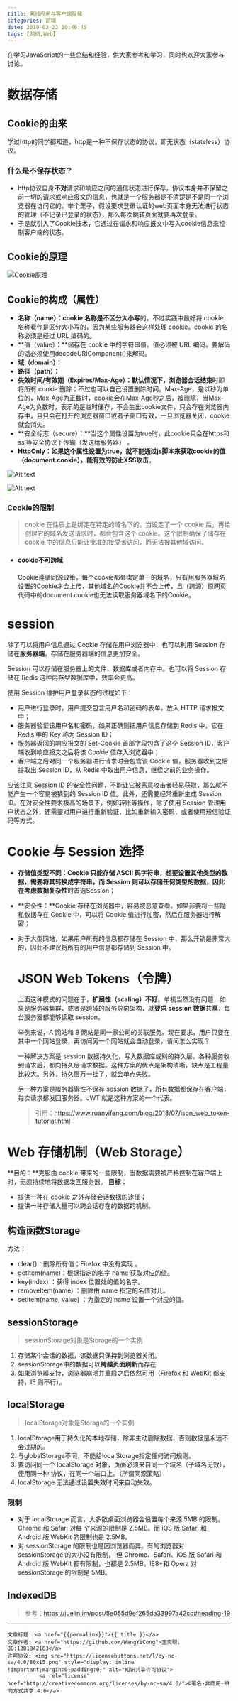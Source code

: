 ```yaml
---
title: 离线应用与客户端存储
categories: 前端
date: 2019-03-23 10:46:45
tags: [网络,Web]
---
```

在学习JavaScript的一些总结和经验，供大家参考和学习，同时也欢迎大家参与讨论。
<!--more-->

# 数据存储

## Cookie的由来
学过http的同学都知道，http是一种不保存状态的协议，即无状态（stateless）协议。

### 什么是不保存状态？
 - http协议自身**不对**请求和响应之间的通信状态进行保存，协议本身并不保留之前一切的请求或响应报文的信息，也就是一个服务器是不清楚是不是同一个浏览器在访问它的。举个栗子，假设要求登录认证的web页面本身无法进行状态的管理（不记录已登录的状态），那么每次跳转页面就要再次登录。
 - 于是就引入了Cookie技术，它通过在请求和响应报文中写入cookie信息来控制客户端的状态。

## Cookie的原理


 ![Cookie原理](https://onfdgq.bn.files.1drv.com/y4m36c_soiQpWmmjxv4sFJO6kNrxC9TEouP1CiKu5bQat89Z99tQjI9DRuqVbgdmX2f5Z3PtKubYuzgyB2QKauvJQtl4bQrzHCxT3mwu8DbZRtY5YWiKuLKM04K7QK-Rs7jBMIwJ8ndloWsLDwDxLePy7kKCp71TE0B2aTzmU6XMDxFWuOSPN8hyOObGp1oXic_IGY46fak8hCEHcrkxQzNng?width=690&height=667&cropmode=none)

##  Cookie的构成（属性）
 - **名称（name）：**cookie 名称是**不区分大小写**的，不过实践中最好将 cookie 名称看作是区分大小写的，因为某些服务器会这样处理 cookie。cookie 的名称必须是经过 URL 编码的。
 - **值（value）：**储存在 cookie 中的字符串值。值必须被 URL 编码。要解码的话必须使用decodeURIComponent()来解码。
 - **域（domain）：**
 - **路径（path）：**
 - **失效时间/有效期（Expires/Max-Age）：**默认情况下，浏览器**会话结束**时即将所有 cookie 删除；不过也可以自己设置删除时间。Max-Age，是以秒为单位的，Max-Age为正数时，cookie会在Max-Age秒之后，被删除，当Max-Age为负数时，表示的是临时储存，不会生出cookie文件，只会存在浏览器内存中，且只会在打开的浏览器窗口或者子窗口有效，一旦浏览器关闭，cookie就会消失。
 - **安全标志（secure）：**当这个属性设置为true时，此cookie只会在https和ssl等安全协议下传输（发送给服务器） 。
 - **HttpOnly：**如果这个属性设置为true，就不能通过js脚本来获取cookie的值（document.cookie），能有效的防止**XSS攻击**。

 ![Alt text](https://oneu3w.bn.files.1drv.com/y4mL_XihzARC87inCnIyX2XXMdCASBkAMM8SH7Y1c8ws6s4I9cnBjNfz96u8gi5jEqoyKdUoqfWwUVDZI--wL0i0xQuZFhGxiQNbVg95h9KJ0kwcsDUsFJPt6Q5Uyxsp0rdOssxWCNlhd_OMX2Edqm27MKP3YpADDoSYacYn1HXpsZk8dZHSV9-Bc6z4JE3wHBAjgoH5pC9o1wZQK2QwkBVrw?width=690&height=192&cropmode=none)

 ![Alt text](https://onf5ag.bn.files.1drv.com/y4miL2L7OQuO09LkxO9kuNNe8BWiDhqnqPBtHGcIYZDQTT4XkbhoXGftaBQ_mSdDnc67dWlPK99ZgZV9nJ4ZmFfFXPx3N7V9g6oDzL_fb0uOjHkUrSAhvBqdmICkf8_7l_DlD4FALki_vJWzapbVchbUXtWlMDNpx6scx9Ajv8NQaI_z13BJ6Y00C2BM_068ricpvemBpsU-mPUig98SasgDg?width=690&height=148&cropmode=none)

### Cookie的限制
> cookie 在性质上是绑定在特定的域名下的。当设定了一个 cookie 后，再给创建它的域名发送请求时，都会包含这个 cookie。这个限制确保了储存在 cookie 中的信息只能让批准的接受者访问，而无法被其他域访问。

- #### cookie不可跨域
  Cookie遵循同源政策，每个cookie都会绑定单一的域名，只有用服务器域名设置的Cookie才会上传，其他域名的Cookie并不会上传，且（跨源）原网页代码中的document.cookie也无法读取服务器域名下的Cookie。

# session

除了可以将用户信息通过 Cookie 存储在用户浏览器中，也可以利用 Session 存储在**服务器端**，存储在服务器端的信息更加安全。

Session 可以存储在服务器上的文件、数据库或者内存中。也可以将 Session 存储在 Redis 这种内存型数据库中，效率会更高。

使用 Session 维护用户登录状态的过程如下：

- 用户进行登录时，用户提交包含用户名和密码的表单，放入 HTTP 请求报文中；
- 服务器验证该用户名和密码，如果正确则把用户信息存储到 Redis 中，它在 Redis 中的 Key 称为 Session ID；
- 服务器返回的响应报文的 Set-Cookie 首部字段包含了这个 Session ID，客户端收到响应报文之后将该 Cookie 值存入浏览器中；
- 客户端之后对同一个服务器进行请求时会包含该 Cookie 值，服务器收到之后提取出 Session ID，从 Redis 中取出用户信息，继续之前的业务操作。

应该注意 Session ID 的安全性问题，不能让它被恶意攻击者轻易获取，那么就不能产生一个容易被猜到的 Session ID 值。此外，还需要经常重新生成 Session ID。在对安全性要求极高的场景下，例如转账等操作，除了使用 Session 管理用户状态之外，还需要对用户进行重新验证，比如重新输入密码，或者使用短信验证码等方式。

#  Cookie 与 Session 选择

- **存储值类型不同：**Cookie 只能存储 **ASCII 码字符串**，想要设置其他类型的数据，需要将其转换成字符串，而 Session 则可以存储任何类型的数据，因此在考虑**数据复杂性**时首选Session；

- **安全性：**Cookie 存储在浏览器中，容易被恶意查看。如果非要将一些隐私数据存在 Cookie 中，可以将 Cookie 值进行加密，然后在服务器进行解密；

- 对于大型网站，如果用户所有的信息都存储在 Session 中，那么开销是非常大的，因此不建议将所有的用户信息都存储到 Session 中。

  # JSON  Web  Tokens（令牌）

  上面这种模式的问题在于，**扩展性（scaling）不好**。单机当然没有问题，如果是服务器集群，或者是跨域的服务导向架构，就**要求 session 数据共享**，每台服务器都能够读取 session。

  举例来说，A 网站和 B 网站是同一家公司的关联服务。现在要求，用户只要在其中一个网站登录，再访问另一个网站就会自动登录，请问怎么实现？

  一种解决方案是 session 数据持久化，写入数据库或别的持久层。各种服务收到请求后，都向持久层请求数据。这种方案的优点是架构清晰，缺点是工程量比较大。另外，持久层万一挂了，就会单点失败。

  另一种方案是服务器索性不保存 session 数据了，所有数据都保存在客户端，每次请求都发回服务器。JWT 就是这种方案的一个代表。

  

  > 引用：<https://www.ruanyifeng.com/blog/2018/07/json_web_token-tutorial.html>

# Web 存储机制（Web Storage）
**目的：**克服由 cookie 带来的一些限制，当数据需要被严格控制在客户端上时，无须持续地将数据发回服务器。
**目标：**

- 提供一种在 cookie 之外存储会话数据的途径；
- 提供一种存储大量可以跨会话存在的数据的机制。

## 构造函数Storage
 方法：
 - clear()：删除所有值；Firefox 中没有实现 。
 - getItem(name)：根据指定的名字 name 获取对应的值。
 - key(index) ：获得 index 位置处的值的名字。
 - removeItem(name) ：删除由 name 指定的名值对儿。
 - setItem(name, value) ：为指定的 name 设置一个对应的值。

## sessionStorage
 >sessionStorage对象是Storage的一个实例

1. 存储某个会话的数据，该数据只保持到浏览器关闭。
2. sessionStorage中的数据可以**跨越页面刷新**而存在
3. 如果浏览器支持，浏览器崩溃并重启之后依然可用（Firefox 和 WebKit 都支持，IE 则不行）。

## localStorage
  >localStorage对象是Storage的一个实例

1. localStorage用于持久化的本地存储，除非主动删除数据，否则数据是永远不会过期的。
2. 与globalStorage不同，不能给localStorage指定任何访问规则。
3. 要访问同一个 localStorage 对象，页面必须来自同一个域名（子域名无效），使用同一种
协议，在同一个端口上。（所谓同源策略）
4. localStorage 无法通过设置失效时间来自动失效。

### 限制

- 对于 localStorage 而言，大多数桌面浏览器会设置每个来源 5MB 的限制。Chrome 和 Safari 对每
个来源的限制是 2.5MB。而 iOS 版 Safari 和 Android 版 WebKit 的限制也是 2.5MB。
- 对 sessionStorage 的限制也是因浏览器而异。有的浏览器对 sessionStorage 的大小没有限制，
但 Chrome、Safari、iOS 版 Safari 和 Android 版 WebKit 都有限制，也都是 2.5MB。IE8+和 Opera 对
sessionStorage 的限制是 5MB。

## IndexedDB





> 参考：https://juejin.im/post/5e055d9ef265da33997a42cc#heading-19

---------------

><span style="font-size:12px">
	文章标题: <a href="{{permalink}}">{{ title }}</a>
	文章作者: <a href="https://github.com/WangYiCong">王奕聪，QQ:1301842163</a>  
	许可协议: <img src="https://licensebuttons.net/l/by-nc-sa/4.0/80x15.png" style="display: inline !important;margin:0;padding:0;" alt="知识共享许可协议">
			  <a rel="license" href="http://creativecommons.org/licenses/by-nc-sa/4.0/">©署名-非商用-相同方式共享 4.0</a>
</span>